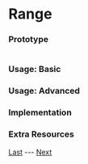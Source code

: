 # Range
### Prototype  
>```c++
>
>```
### Usage: Basic  


### Usage: Advanced  


### Implementation  


### Extra Resources  

[Last](https://www.github.com/Zomon333/SadBoat-Engine/tree/Linux-Refactor/docs/3-primitives/point.md) --- [Next](https://www.github.com/Zomon333/SadBoat-Engine/tree/Linux-Refactor/docs/3-primitives/tolerance.md)